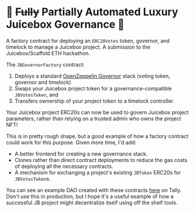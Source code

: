 # 🍌 ~~Fully~~ Partially Automated Luxury Juicebox Governance 🧃

A factory contract for deploying an `ERC20Votes` token, governor, and timelock to manage a Juicebox project. A submission to the Juicebox/Scaffold ETH hackathon.

The `JBGovernorFactory` contract:

1. Deploys a standard [OpenZeppelin Governor](https://blog.openzeppelin.com/governor-smart-contract/) stack (voting token, governor and timelock)
2. Swaps your Juicebox project token for a governance-compatible `JBVotesToken`, and
3. Transfers ownership of your project token to a timelock controller.

Your Juicebox project ERC20s can now be used to govern Juicebox project parameters, rather than relying on a trusted admin who owns the project NFT!

This is in pretty rough shape, but a good example of how a factory contract could work for this purpose. Given more time, I'd add:

- A better frontend for creating a new governance stack.
- Clones rather than direct contract deployments to reduce the gas costs of deploying all the necessary contracts.
- A mechanism for exchanging a project's existing `JBToken` ERC20s for `JBVotesToken`s.

You can see an example DAO created with these contracts [here](https://www.tally.xyz/governance/eip155:4:0xB813B5aD8a39b0eC03Df7D61dDE49C17CD4Ea961) on Tally. Don't use this in production, but I hope it's a useful example of how a successful JB project might decentralize itself using off the shelf tools.
